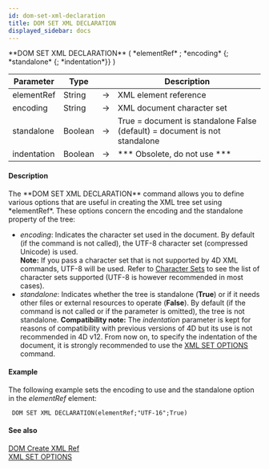```yaml
---
id: dom-set-xml-declaration
title: DOM SET XML DECLARATION
displayed_sidebar: docs
---
```


<!--REF #_command_.DOM SET XML DECLARATION.Syntax-->**DOM SET XML DECLARATION** ( *elementRef* ; *encoding* {; *standalone* {; *indentation*}} )<!-- END REF-->
<!--REF #_command_.DOM SET XML DECLARATION.Params-->
| Parameter | Type |  | Description |
| --- | --- | --- | --- |
| elementRef | String | -> | XML element reference |
| encoding | String | -> | XML document character set |
| standalone | Boolean | -> | True = document is standalone False (default) = document is not standalone |
| indentation | Boolean | -> | *** Obsolete, do not use *** |

<!-- END REF-->

#### Description 

<!--REF #_command_.DOM SET XML DECLARATION.Summary-->The **DOM SET XML DECLARATION** command allows you to define various options that are useful in creating the XML tree set using *elementRef*.<!-- END REF--> These options concern the encoding and the standalone property of the tree:

* *encoding*: Indicates the character set used in the document. By default (if the command is not called), the UTF-8 character set (compressed Unicode) is used.  
**Note:** If you pass a character set that is not supported by 4D XML commands, UTF-8 will be used. Refer to [Character Sets](/4Dv20R6/4D/20-R6/Overview-of-XML-DOM-Commands.300-6957756.en.html#39695) to see the list of character sets supported (UTF-8 is however recommended in most cases).
* *standalone*: Indicates whether the tree is standalone (**True**) or if it needs other files or external resources to operate (**False**). By default (if the command is not called or if the parameter is omitted), the tree is not standalone.
**Compatibility note:** The *indentation* parameter is kept for reasons of compatibility with previous versions of 4D but its use is not recommended in 4D v12\. From now on, to specify the indentation of the document, it is strongly recommended to use the [XML SET OPTIONS](xml-set-options.md) command.

#### Example 

The following example sets the encoding to use and the standalone option in the *elementRef* element: 

```4d
 DOM SET XML DECLARATION(elementRef;"UTF-16";True)
```

#### See also 
[DOM Create XML Ref](dom-create-xml-ref.md)  
[XML SET OPTIONS](xml-set-options.md)  